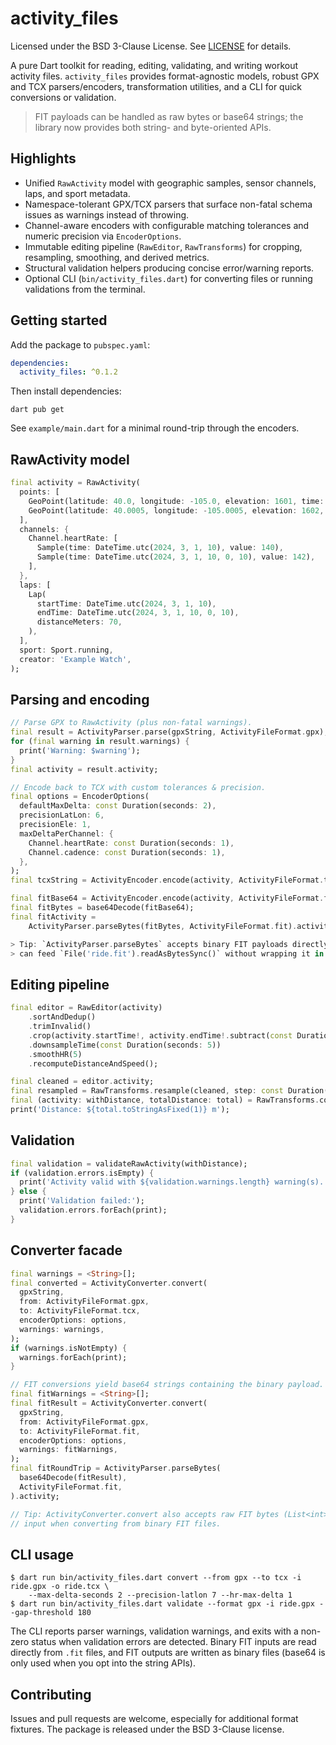 # activity_files
Licensed under the BSD 3-Clause License. See [LICENSE](./LICENSE) for details.

A pure Dart toolkit for reading, editing, validating, and writing workout
activity files. `activity_files` provides format-agnostic models, robust GPX and
TCX parsers/encoders, transformation utilities, and a CLI for quick conversions
or validation.

> FIT payloads can be handled as raw bytes or base64 strings; the library now
> provides both string- and byte-oriented APIs.

## Highlights

- Unified `RawActivity` model with geographic samples, sensor channels, laps,
  and sport metadata.
- Namespace-tolerant GPX/TCX parsers that surface non-fatal schema issues as
  warnings instead of throwing.
- Channel-aware encoders with configurable matching tolerances and numeric
  precision via `EncoderOptions`.
- Immutable editing pipeline (`RawEditor`, `RawTransforms`) for cropping,
  resampling, smoothing, and derived metrics.
- Structural validation helpers producing concise error/warning reports.
- Optional CLI (`bin/activity_files.dart`) for converting files or running
  validations from the terminal.

## Getting started

Add the package to `pubspec.yaml`:

```yaml
dependencies:
  activity_files: ^0.1.2
```

Then install dependencies:

```shell
dart pub get
```

See `example/main.dart` for a minimal round-trip through the encoders.

## RawActivity model

```dart
final activity = RawActivity(
  points: [
    GeoPoint(latitude: 40.0, longitude: -105.0, elevation: 1601, time: DateTime.utc(2024, 3, 1, 10)),
    GeoPoint(latitude: 40.0005, longitude: -105.0005, elevation: 1602, time: DateTime.utc(2024, 3, 1, 10, 0, 10)),
  ],
  channels: {
    Channel.heartRate: [
      Sample(time: DateTime.utc(2024, 3, 1, 10), value: 140),
      Sample(time: DateTime.utc(2024, 3, 1, 10, 0, 10), value: 142),
    ],
  },
  laps: [
    Lap(
      startTime: DateTime.utc(2024, 3, 1, 10),
      endTime: DateTime.utc(2024, 3, 1, 10, 0, 10),
      distanceMeters: 70,
    ),
  ],
  sport: Sport.running,
  creator: 'Example Watch',
);
```

## Parsing and encoding

```dart
// Parse GPX to RawActivity (plus non-fatal warnings).
final result = ActivityParser.parse(gpxString, ActivityFileFormat.gpx);
for (final warning in result.warnings) {
  print('Warning: $warning');
}
final activity = result.activity;

// Encode back to TCX with custom tolerances & precision.
final options = EncoderOptions(
  defaultMaxDelta: const Duration(seconds: 2),
  precisionLatLon: 6,
  precisionEle: 1,
  maxDeltaPerChannel: {
    Channel.heartRate: const Duration(seconds: 1),
    Channel.cadence: const Duration(seconds: 1),
  },
);
final tcxString = ActivityEncoder.encode(activity, ActivityFileFormat.tcx, options: options);

final fitBase64 = ActivityEncoder.encode(activity, ActivityFileFormat.fit, options: options);
final fitBytes = base64Decode(fitBase64);
final fitActivity =
    ActivityParser.parseBytes(fitBytes, ActivityFileFormat.fit).activity;

> Tip: `ActivityParser.parseBytes` accepts binary FIT payloads directly, so you
> can feed `File('ride.fit').readAsBytesSync()` without wrapping it in base64.
```

## Editing pipeline

```dart
final editor = RawEditor(activity)
    .sortAndDedup()
    .trimInvalid()
    .crop(activity.startTime!, activity.endTime!.subtract(const Duration(minutes: 1)))
    .downsampleTime(const Duration(seconds: 5))
    .smoothHR(5)
    .recomputeDistanceAndSpeed();

final cleaned = editor.activity;
final resampled = RawTransforms.resample(cleaned, step: const Duration(seconds: 2));
final (activity: withDistance, totalDistance: total) = RawTransforms.computeCumulativeDistance(resampled);
print('Distance: ${total.toStringAsFixed(1)} m');
```

## Validation

```dart
final validation = validateRawActivity(withDistance);
if (validation.errors.isEmpty) {
  print('Activity valid with ${validation.warnings.length} warning(s).');
} else {
  print('Validation failed:');
  validation.errors.forEach(print);
}
```

## Converter facade

```dart
final warnings = <String>[];
final converted = ActivityConverter.convert(
  gpxString,
  from: ActivityFileFormat.gpx,
  to: ActivityFileFormat.tcx,
  encoderOptions: options,
  warnings: warnings,
);
if (warnings.isNotEmpty) {
  warnings.forEach(print);
}

// FIT conversions yield base64 strings containing the binary payload.
final fitWarnings = <String>[];
final fitResult = ActivityConverter.convert(
  gpxString,
  from: ActivityFileFormat.gpx,
  to: ActivityFileFormat.fit,
  encoderOptions: options,
  warnings: fitWarnings,
);
final fitRoundTrip = ActivityParser.parseBytes(
  base64Decode(fitResult),
  ActivityFileFormat.fit,
).activity;

// Tip: ActivityConverter.convert also accepts raw FIT bytes (List<int>) for the
// input when converting from binary FIT files.
```

## CLI usage

```
$ dart run bin/activity_files.dart convert --from gpx --to tcx -i ride.gpx -o ride.tcx \
    --max-delta-seconds 2 --precision-latlon 7 --hr-max-delta 1
$ dart run bin/activity_files.dart validate --format gpx -i ride.gpx --gap-threshold 180
```

The CLI reports parser warnings, validation warnings, and exits with a non-zero
status when validation errors are detected.
Binary FIT inputs are read directly from `.fit` files, and FIT outputs are
written as binary files (base64 is only used when you opt into the string APIs).

## Contributing

Issues and pull requests are welcome, especially for additional format fixtures. The package is released under the BSD 3-Clause license.
